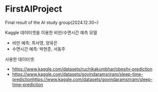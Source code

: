 # FirstAIProject
Final result of the AI study group(2024.12.30~)

Kaggle 데이터셋을 이용한 비만/수면시간 예측 모델

- 비만 예측: 최서영, 양유은
- 수면시간 예측: 박현준, 서동주

사용한 데이터셋:

- https://www.kaggle.com/datasets/ruchikakumbhar/obesity-prediction
- https://www.kaggle.com/datasets/govindaramsriram/sleep-time-predictionhttps://www.kaggle.com/datasets/govindaramsriram/sleep-time-prediction

